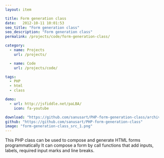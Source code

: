 ```yaml
---
layout: item

title: Form generation class
date:   2012-10-11 10:01:53
seo_title: "Form generation class"
seo_description: "Form generation class"
permalink: /projects/code/form-generation-class/

category:
  - name: Projects
    url: /projects/

  - name: Code
    url: /projects/code/

tags:
  - PHP
  - html
  - class

demo:
  - url: http://jsfiddle.net/paLBA/
    icon: fa-youtube

download: "https://github.com/sanusart/PHP-form-generation-class/archive/master.zip"
github: "https://github.com/sanusart/PHP-form-generation-class"
image: "form-generation-class_src_1.png"
---
```


This PHP class can be used to compose and generate HTML forms programmatically It can compose a form by call functions that add inputs, labels, required input marks and line breaks.
